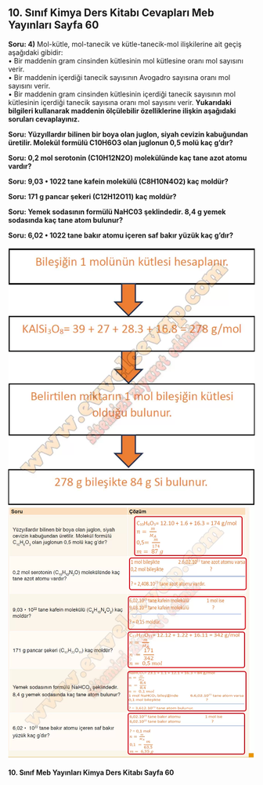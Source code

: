 ## 10. Sınıf Kimya Ders Kitabı Cevapları Meb Yayınları Sayfa 60

**Soru: 4)** Mol-kütle, mol-tanecik ve kütle-tanecik-mol ilişkilerine ait geçiş aşağıdaki gibidir:  
 • Bir maddenin gram cinsinden kütlesinin mol kütlesine oranı mol sayısını verir.  
 • Bir maddenin içerdiği tanecik sayısının Avogadro sayısına oranı mol sayısını verir.  
 • Bir maddenin gram cinsinden kütlesinin içerdiği tanecik sayısının mol kütlesinin içerdiği tanecik sayısına oranı mol sayısını verir. **Yukarıdaki bilgileri kullanarak maddenin ölçülebilir özelliklerine ilişkin aşağıdaki soruları cevaplayınız.**

**Soru: Yüzyıllardır bilinen bir boya olan juglon, siyah cevizin kabuğundan üretilir. Molekül formülü C10H6O3 olan juglonun 0,5 molü kaç g’dır?**

**Soru: 0,2 mol serotonin (C10H12N2O) molekülünde kaç tane azot atomu vardır?**

**Soru: 9,03 • 1022 tane kafein molekülü (C8H10N4O2) kaç moldür?**

**Soru: 171 g pancar şekeri (C12H12O11) kaç moldür?**

**Soru: Yemek sodasının formülü NaHC03 şeklindedir. 8,4 g yemek sodasında kaç tane atom bulunur?**

**Soru: 6,02 • 1022 tane bakır atomu içeren saf bakır yüzük kaç g’dır?**

![](./image1.webp) ![](./image2.webp)

**10. Sınıf Meb Yayınları Kimya Ders Kitabı Sayfa 60**